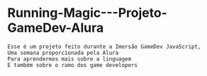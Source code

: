 # Running-Magic---Projeto-GameDev-Alura
    Esse é um projeto feito durante a Imersão GameDev JavaScript, 
    Uma semana proporcionada pela Alura 
    Para aprendermos mais sobre a linguagem 
    E também sobre o ramo dos game developers
